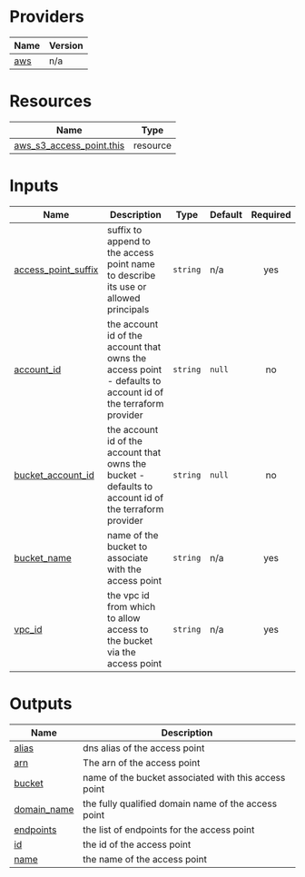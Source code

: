 <!-- BEGIN_TF_DOCS -->


# Providers

| Name | Version |
|------|---------|
| <a name="provider_aws"></a> [aws](#provider\_aws) | n/a |

# Resources

| Name | Type |
|------|------|
| [aws_s3_access_point.this](https://registry.terraform.io/providers/hashicorp/aws/latest/docs/resources/s3_access_point) | resource |

# Inputs

| Name | Description | Type | Default | Required |
|------|-------------|------|---------|:--------:|
| <a name="input_access_point_suffix"></a> [access\_point\_suffix](#input\_access\_point\_suffix) | suffix to append to the access point name to describe its use or allowed principals | `string` | n/a | yes |
| <a name="input_account_id"></a> [account\_id](#input\_account\_id) | the account id of the account that owns the access point - defaults to account id of the terraform provider | `string` | `null` | no |
| <a name="input_bucket_account_id"></a> [bucket\_account\_id](#input\_bucket\_account\_id) | the account id of the account that owns the bucket - defaults to account id of the terraform provider | `string` | `null` | no |
| <a name="input_bucket_name"></a> [bucket\_name](#input\_bucket\_name) | name of the bucket to associate with the access point | `string` | n/a | yes |
| <a name="input_vpc_id"></a> [vpc\_id](#input\_vpc\_id) | the vpc id from which to allow access to the bucket via the access point | `string` | n/a | yes |

# Outputs

| Name | Description |
|------|-------------|
| <a name="output_alias"></a> [alias](#output\_alias) | dns alias of the access point |
| <a name="output_arn"></a> [arn](#output\_arn) | The arn of the access point |
| <a name="output_bucket"></a> [bucket](#output\_bucket) | name of the bucket associated with this access point |
| <a name="output_domain_name"></a> [domain\_name](#output\_domain\_name) | the fully qualified domain name of the access point |
| <a name="output_endpoints"></a> [endpoints](#output\_endpoints) | the list of endpoints for the access point |
| <a name="output_id"></a> [id](#output\_id) | the id of the access point |
| <a name="output_name"></a> [name](#output\_name) | the name of the access point |
<!-- END_TF_DOCS -->